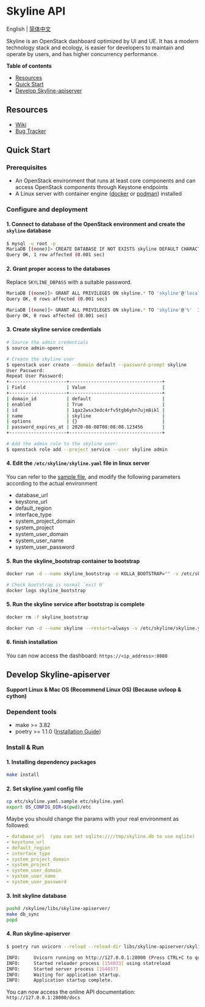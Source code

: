 # Skyline API

English | [简体中文](./README-zh_CN.md)

Skyline is an OpenStack dashboard optimized by UI and UE. It has a modern technology stack and ecology, is easier for developers to maintain and operate by users, and has higher concurrency performance.

**Table of contents**

- [Resources](#resources)
- [Quick Start](#quick-start)
- [Develop Skyline-apiserver](#develop-skyline-apiserver)

## Resources

- [Wiki](https://wiki.openstack.org/wiki/Skyline)
- [Bug Tracker](https://launchpad.net/skyline-apiserver)

## Quick Start

### Prerequisites

- An OpenStack environment that runs at least core components and can access OpenStack components through Keystone endpoints
- A Linux server with container engine ([docker](https://docs.docker.com/engine/install/) or [podman](https://podman.io/getting-started/installation)) installed

### Configure and deployment

#### 1. Connect to database of the OpenStack environment and create the `skyline` database

```bash
$ mysql -u root -p
MariaDB [(none)]> CREATE DATABASE IF NOT EXISTS skyline DEFAULT CHARACTER SET utf8 DEFAULT COLLATE utf8_general_ci;
Query OK, 1 row affected (0.001 sec)
```

#### 2. Grant proper access to the databases

Replace `SKYLINE_DBPASS` with a suitable password.

```bash
MariaDB [(none)]> GRANT ALL PRIVILEGES ON skyline.* TO 'skyline'@'localhost' IDENTIFIED BY 'SKYLINE_DBPASS';
Query OK, 0 rows affected (0.001 sec)

MariaDB [(none)]> GRANT ALL PRIVILEGES ON skyline.* TO 'skyline'@'%'  IDENTIFIED BY 'SKYLINE_DBPASS';
Query OK, 0 rows affected (0.001 sec)
```

#### 3. Create skyline service credentials

```bash
# Source the admin credentials
$ source admin-openrc

# Create the skyline user
$ openstack user create --domain default --password-prompt skyline
User Password:
Repeat User Password:
+---------------------+----------------------------------+
| Field               | Value                            |
+---------------------+----------------------------------+
| domain_id           | default                          |
| enabled             | True                             |
| id                  | 1qaz2wsx3edc4rfv5tgb6yhn7ujm8ikl |
| name                | skyline                          |
| options             | {}                               |
| password_expires_at | 2020-08-08T08:08:08.123456       |
+---------------------+----------------------------------+

# Add the admin role to the skyline user:
$ openstack role add --project service --user skyline admin
```

#### 4. Edit the `/etc/skyline/skyline.yaml` file in linux server

You can refer to the [sample file](etc/skyline.yaml.sample), and modify the following parameters according to the actual environment

- database_url
- keystone_url
- default_region
- interface_type
- system_project_domain
- system_project
- system_user_domain
- system_user_name
- system_user_password

#### 5. Run the skyline_bootstrap container to bootstrap

```bash
docker run -d --name skyline_bootstrap -e KOLLA_BOOTSTRAP="" -v /etc/skyline/skyline.yaml:/etc/skyline/skyline.yaml --net=host skyline:latest

# Check bootstrap is normal `exit 0`
docker logs skyline_bootstrap
```

#### 5. Run the skyline service after bootstrap is complete

```bash
docker rm -f skyline_bootstrap

docker run -d --name skyline --restart=always -v /etc/skyline/skyline.yaml:/etc/skyline/skyline.yaml --net=host skyline:latest
```

#### 6. finish installation

You can now access the dashboard: `https://<ip_address>:8080`

## Develop Skyline-apiserver

**Support Linux & Mac OS (Recommend Linux OS) (Because uvloop & cython)**

### Dependent tools

- make >= 3.82
- poetry >= 1.1.0
  ([Installation Guide](https://python-poetry.org/docs/#installation))

### Install & Run

#### 1. Installing dependency packages

```bash
make install
```

#### 2. Set skyline.yaml config file

```bash
cp etc/skyline.yaml.sample etc/skyline.yaml
export OS_CONFIG_DIR=$(pwd)/etc
```

Maybe you should change the params with your real environment as followed:

```yaml
- database_url  (you can set sqlite:////tmp/skyline.db to use sqlite)
- keystone_url
- default_region
- interface_type
- system_project_domain
- system_project
- system_user_domain
- system_user_name
- system_user_password
```

#### 3. Init skyline database

```bash
pushd /skyline/libs/skyline-apiserver/
make db_sync
popd
```

#### 4. Run skyline-apiserver

```bash
$ poetry run uvicorn --reload --reload-dir libs/skyline-apiserver/skyline_apiserver --port 28000 --log-level debug skyline_apiserver.main:app

INFO:     Uvicorn running on http://127.0.0.1:28000 (Press CTRL+C to quit)
INFO:     Started reloader process [154033] using statreload
INFO:     Started server process [154037]
INFO:     Waiting for application startup.
INFO:     Application startup complete.
```

You can now access the online API documentation: `http://127.0.0.1:28000/docs`
